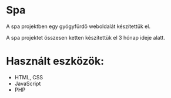 # Spa

A spa projektben egy gyógyfürdő weboldalát készítettük el.

A spa projektet összesen ketten készítettük el 3 hónap ideje alatt.

# Használt eszközök:
- HTML, CSS
- JavaScript
- PHP
